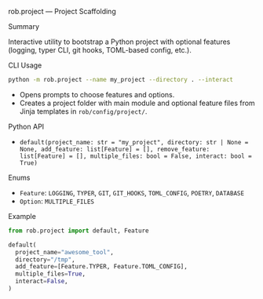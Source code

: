 rob.project — Project Scaffolding

Summary

Interactive utility to bootstrap a Python project with optional features (logging, typer CLI, git hooks, TOML-based config, etc.).

CLI Usage

```bash
python -m rob.project --name my_project --directory . --interact
```

- Opens prompts to choose features and options.
- Creates a project folder with main module and optional feature files from Jinja templates in `rob/config/project/`.

Python API

- `default(project_name: str = "my_project", directory: str | None = None, add_feature: list[Feature] = [], remove_feature: list[Feature] = [], multiple_files: bool = False, interact: bool = True)`

Enums

- `Feature`: `LOGGING`, `TYPER`, `GIT`, `GIT_HOOKS`, `TOML_CONFIG`, `POETRY`, `DATABASE`
- `Option`: `MULTIPLE_FILES`

Example

```python
from rob.project import default, Feature

default(
  project_name="awesome_tool",
  directory="/tmp",
  add_feature=[Feature.TYPER, Feature.TOML_CONFIG],
  multiple_files=True,
  interact=False,
)
```

